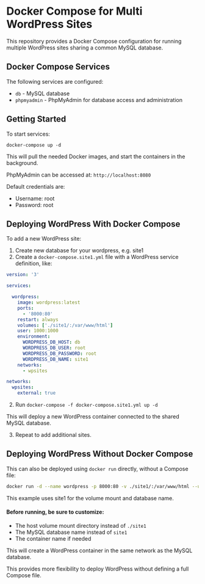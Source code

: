 # Docker Compose for Multi WordPress Sites

This repository provides a Docker Compose configuration for running multiple WordPress sites sharing a common MySQL database.

## Docker Compose Services

The following services are configured:

- `db` - MySQL database 
- `phpmyadmin` - PhpMyAdmin for database access and administration

## Getting Started 

To start services:

```
docker-compose up -d
```

This will pull the needed Docker images, and start the containers in the background.

PhpMyAdmin can be accessed at: `http://localhost:8080`

Default credentials are:

- Username: root
- Password: root

## Deploying WordPress With Docker Compose

To add a new WordPress site:

1. Create new database for your wordpress, e.g. site1
2. Create a `docker-compose.site1.yml` file with a WordPress service definition, like:

```yaml
version: '3'

services:

  wordpress:
    image: wordpress:latest
    ports:
      - '8000:80'
    restart: always
    volumes: ['./site1/:/var/www/html']
    user: 1000:1000
    environment:
      WORDPRESS_DB_HOST: db
      WORDPRESS_DB_USER: root
      WORDPRESS_DB_PASSWORD: root
      WORDPRESS_DB_NAME: site1
    networks:
      - wpsites

networks:
  wpsites:
    external: true

```

2. Run `docker-compose -f docker-compose.site1.yml up -d` 

This will deploy a new WordPress container connected to the shared MySQL database.

3. Repeat to add additional sites.

## Deploying WordPress Without Docker Compose

This can also be deployed using `docker run` directly, without a Compose file:

```bash
docker run -d --name wordpress -p 8000:80 -v ./site1/:/var/www/html --user 1000:1000 -e WORDPRESS_DB_HOST=db -e WORDPRESS_DB_USER=root -e WORDPRESS_DB_PASSWORD=root -e WORDPRESS_DB_NAME=site1 --network wpsites --restart always wordpress:latest

```

This example uses site1 for the volume mount and database name.

#### Before running, be sure to customize:

* The host volume mount directory instead of ``./site1``
* The MySQL database name instead of ``site1``
* The container name if needed

This will create a WordPress container in the same network as the MySQL database.

This provides more flexibility to deploy WordPress without defining a full Compose file.